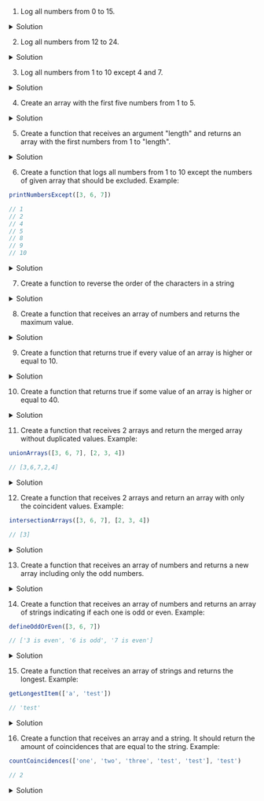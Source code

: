 
1. Log all numbers from 0 to 15.
<details>
<summary>Solution</summary>

```js
Array(16).fill().forEach((value, index) => {
    console.log(index)
})
```
</details>

2. Log all numbers from 12 to 24.
<details>
<summary>Solution</summary>

```js
Array(25).fill().forEach((value, index) => {
    if (12 <= index && index <= 24) {
        console.log(index)
    }
})
```
</details>

3. Log all numbers from 1 to 10 except 4 and 7.
<details>
<summary>Solution</summary>

```js
Array(11).fill().forEach((value, index) => {
    if (
        1 <= index && index <= 10 && // interval 1-10
        index !== 4 && // except 4
        index !== 7 // except 7
    ) {
        console.log(index)
    }
})
```
</details>

4. Create an array with the first five numbers from 1 to 5.
<details>
<summary>Solution</summary>

```js
const array = Array(5).fill().map((value, index) => {
    return index + 1
})
```
</details>

5. Create a function that receives an argument "length" and returns an array with the first numbers from 1 to "length".
<details>
<summary>Solution</summary>

```js
const generateArrayOfLength = (length) => {
    return Array(length).fill().map((value, index) => {
        return index + 1
    })
}
```
</details>

6. Create a function that logs all numbers from 1 to 10 except the numbers of given array that should be excluded. Example:

```js
printNumbersExcept([3, 6, 7])

// 1
// 2
// 4
// 5
// 8
// 9
// 10
```
<details>
<summary>Solution</summary>

```js
const printNumbersExcept = (excludedArray) => {
    Array(11).fill().map((value, index) => {
        if (
            1 <= index && index <= 10 && // interval 1-10
            !excludedArray.includes(index) // index is not included in excludedArray
        ) {
            console.log(index)
        }
    })
}
```
</details>

7. Create a function to reverse the order of the characters in a string

<details>
<summary>Solution</summary>

```js
const reverseString = (string) => {
    return string.split('').reverse().join('')
}
```
</details>

8. Create a function that receives an array of numbers and returns the maximum value.

<details>
<summary>Solution</summary>

```js
const findMaxValue = (array) => {
    let maxValue = 0
    array.forEach((value) => {
        if (value > maxValue) {
            maxValue = value
        }
    })
    return maxValue
}
```
</details>

9. Create a function that returns true if every value of an array is higher or equal to 10.

<details>
<summary>Solution</summary>

```js
const isPerfectScore = (array) => {
    return array.every((value) => value >= 10)
}
```
</details>

10. Create a function that returns true if some value of an array is higher or equal to 40.

<details>
<summary>Solution</summary>

```js
const temperatureHasExcedeed40Degrees = (array) => {
    return array.some((value) => value >= 40)
}
```
</details>

11. Create a function that receives 2 arrays and return the merged array without duplicated values. Example:

```js
unionArrays([3, 6, 7], [2, 3, 4])

// [3,6,7,2,4]
```
<details>
<summary>Solution</summary>

```js
const unionArrays = (array1, array2) => {
    const mergedArray = [...array1, ...array2]
    return mergedArray.filter((value, index) => mergedArray.indexOf(value) === index)
}
```
</details>

12. Create a function that receives 2 arrays and return an array with only the coincident values. Example:
```js
intersectionArrays([3, 6, 7], [2, 3, 4])

// [3]
```
<details>
<summary>Solution</summary>

```js
const intersectionArrays = (array1, array2) => {
    return array1.filter((value) => array2.includes(value))
}
```
</details>

13. Create a function that receives an array of numbers and returns a new array including only the odd numbers.
<details>
<summary>Solution</summary>

```js
const isOdd = (value) => value % 2 === 0
const onlyOddArray = (array) => {
    return array.filter(isOdd)
}
```
</details>

14. Create a function that receives an array of numbers and returns an array of strings indicating if each one is odd or even. Example:
```js
defineOddOrEven([3, 6, 7])

// ['3 is even', '6 is odd', '7 is even']
```
<details>
<summary>Solution</summary>

```js
const isOdd = (value) => value % 2 === 0
const defineOddOrEven = (array) => {
    return array.map((value) => {
        return `${value} is ${isOdd(value) ? 'odd' : 'even'}`
    })
}
```
</details>

15. Create a function that receives an array of strings and returns the longest. Example:
```js
getLongestItem(['a', 'test'])

// 'test'
```
<details>
<summary>Solution</summary>

```js
const getLongestItem = (array) => {
    let longest = ''
    array.forEach((value) => {
        if (value.length > longest.length) {
            longest = value
        }
    })
    return longest
}
```
</details>

16. Create a function that receives an array and a string. It should return the amount of coincidences that are equal to the string. Example:
```js
countCoincidences(['one', 'two', 'three', 'test', 'test'], 'test')

// 2
```
<details>
<summary>Solution</summary>

```js
const countCoincidences = (array, valueToCount) => {
    const coincidencesArray = array.filter((value) => {
        return value === valueToCount
    })
    return coincidencesArray.length
}
```
</details>
